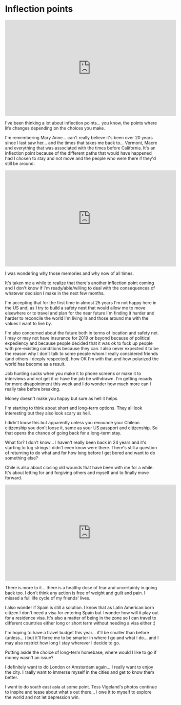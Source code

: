 # Inflection points

<div class="video">
<iframe width="560" height="315" src="https://www.youtube.com/embed/c2Iq-jPzd5w?rel=0" frameborder="0" allow="autoplay; encrypted-media" allowfullscreen></iframe>
</div>

I've been thinking a lot about inflection points... you know, the points where life changes depending on the choices you make.

I'm remembering Mary Anne... can't really believe it's been over 20 years since I last saw her... and the times that takes me back to... Vermont, Macro and everything that was associated with the times before California. It's an inflection point because of the different paths that would have happened had I chosen to stay and not move and the people who were there if they'd still be around.

<div class="video">
<iframe width="560" height="315" src="https://www.youtube.com/embed/8i7-mC7Wph4?rel=0" frameborder="0" allow="autoplay; encrypted-media" allowfullscreen></iframe>
</div>

I was wondering why those memories and why now of all times.

It's taken me a while to realize that there's another inflection point coming and I don't know if I'm ready/able/willing to deal with the consequences of whatever decision I make in the next few months.

I'm accepting that for the first time in almost 25 years I'm not happy here in the US and, as I try to build a safety nest that would allow me to move elsewhere or to travel and plan for the near future I'm finding it harder and harder to reconcile the world I'm living in and those around me with the values I want to live by.

I'm also concerned about the future both in terms of location and safety net. I may or may not have insurance for 2019 or beyond because of political expediency and because people decided that it was ok to fuck up people with pre-existing conditions because they can. I also never expected it to be the reason why I don't talk to some people whom I really considered friends (and others I deeply respected), how OK I'm with that and how polarized the world has become as a result.

Job hunting sucks when you make it to phone screens or make it to interviews and not get it or have the job be withdrawn. I'm getting reaady for more disapointment this week and I do wonder how much more can I really take before breaking.

Money doesn't make you happy but sure as hell it helps.

I'm starting to think about short and long-term options. They all look interesting but they also look scary as hell.

I didn't know this but apparently unless you renounce your Chilean citizenship you don't loose it, same as your US passport and citizenship.  So that opens the chance of going back for a long-term stay.

What for? I don't know... I haven't really been back in 24 years and it's starting to tug strings I didn't even know were there. There's still a question of returning to do what and for how long before I get bored and want to do something else?

Chile is also about closing old wounds that have been with me for a while. It's about letting for and forgiving others and myself and to finally move forward.

<div class="video">
<iframe width="560" height="315" src="https://www.youtube.com/embed/CtbJZNybps0?rel=0" frameborder="0" allow="autoplay; encrypted-media" allowfullscreen></iframe>
</div>

There is more to it... there is a healthy dose of fear and uncertainty in going back too. I don't think any action is free of weight and guilt and pain. I missed a full life cycle of my friends' lives.

I also wonder if Spain is still a solution. I know that as Latin American born citizen I don't need a visa for entering Spain but I wonder how will it play out for a residence visa. It's also a matter of being in the zone so I can travel to different countries either long or short term without needing a visa either :)

I'm hoping to have a travel budget this year... it'll be smaller than before (unless... ) but it'll force me to be smarter in where I go and what I do... and I may also restrict how long I stay wherever I decide to go.

Putting aside the choice of long-term homebase, where would I like to go if money wasn't an issue?

I definitely want to do London or Amsterdam again... I really want to enjoy the city.  I raally want to immerse myself in the cities and get to know them better.

I want to do south east asia at some point. Tess Vigeland's photos continue to inspire and tease about what's out there... I owe it to myself to explore the world and not let depression win.
